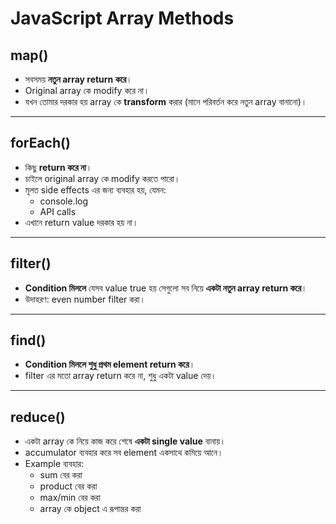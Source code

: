 # JavaScript Array Methods

## map()
- সবসময় **নতুন array return করে**।
- Original array কে modify করে না।
- যখন তোমার দরকার হয় array কে **transform** করার (মানে পরিবর্তন করে নতুন array বানানো)।

---

## forEach()
- কিছু **return করে না**।
- চাইলে original array কে modify করতে পারো।
- মূলত side effects এর জন্য ব্যবহার হয়, যেমন:
  - console.log
  - API calls
- এখানে return value দরকার হয় না।

---

## filter()
- **Condition মিললে** যেসব value true হয় সেগুলো সব নিয়ে **একটা নতুন array return করে**।
- উদাহরণ: even number filter করা।

---

## find()
- **Condition মিললে শুধু প্রথম element return করে**।
- filter এর মতো array return করে না, শুধু একটা value দেয়।

---

## reduce()
- একটা array কে নিয়ে কাজ করে শেষে **একটা single value** বানায়।
- accumulator ব্যবহার করে সব element একসাথে কমিয়ে আনে।
- Example ব্যবহার:
  - sum বের করা
  - product বের করা
  - max/min বের করা
  - array কে object এ রূপান্তর করা
